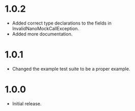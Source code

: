 # 1.0.2

* Added correct type declarations to the fields in InvalidNanoMockCallException.
* Added more documentation.

# 1.0.1

* Changed the example test suite to be a proper example.

# 1.0.0

* Initial release.

